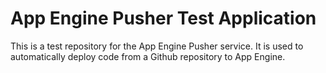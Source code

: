 # App Engine Pusher Test Application

This is a test repository for the App Engine Pusher service. It is used
to automatically deploy code from a Github repository to App Engine.
